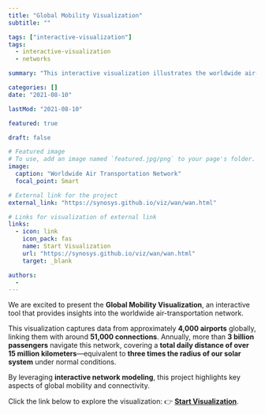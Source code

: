 ```yaml
---
title: "Global Mobility Visualization"
subtitle: ""

tags: ["interactive-visualization"]
tags:
  - interactive-visualization
  - networks

summary: "This interactive visualization illustrates the worldwide air-transportation network, connecting approx. 4000 airports globally with roughly 51,000 connections. Over 3 billion passengers travel through this network annually, covering a total distance of over 15 million kilometers daily (under normal conditions), equivalent to three times the radius of our solar system."

categories: []
date: "2021-08-10"

lastMod: "2021-08-10"

featured: true

draft: false

# Featured image
# To use, add an image named `featured.jpg/png` to your page's folder.
image:
  caption: "Worldwide Air Transportation Network"
  focal_point: Smart

# External link for the project
external_link: "https://synosys.github.io/viz/wan/wan.html"

# Links for visualization of external link
links:
  - icon: link
    icon_pack: fas
    name: Start Visualization
    url: "https://synosys.github.io/viz/wan/wan.html"
    target: _blank

authors:
  -
---
```


We are excited to present the **Global Mobility Visualization**, an interactive tool that provides insights into the worldwide air-transportation network.

This visualization captures data from approximately **4,000 airports** globally, linking them with around **51,000 connections**. Annually, more than **3 billion passengers** navigate this network, covering a **total daily distance of over 15 million kilometers**—equivalent to **three times the radius of our solar system** under normal conditions.

By leveraging **interactive network modeling**, this project highlights key aspects of global mobility and connectivity.

Click the link below to explore the visualization:
👉 **[Start Visualization](https://synosys.github.io/viz/wan/wan.html)**.
